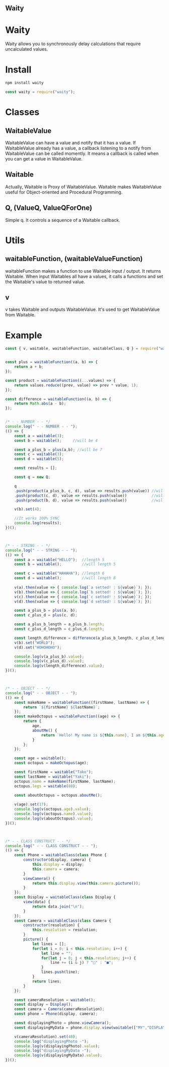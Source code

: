Waity
-------

# Waity
Waity allows you to synchronously delay calculations that require uncalculated values.

# Install
```bash
npm install waity
```
```js
const waity = require("waity");
```


# Classes

## WaitableValue
WaitableValue can have a value and notify that it has a value.
If WaitableValue already has a value, a callback listening to a notify from WaitableValue can be called momently.
It means a callback is called when you can get a value in WaitableValue.

## Waitable
Actually, Waitable is Proxy of WaitableValue.
Waitable makes WaitableValue useful for Object-oriented and Procedural Programming.

## Q, (ValueQ, ValueQForOne)
Simple q.
It controls a sequence of a Waitable callback.

# Utils

## waitableFunction, (waitableValueFunction)
waitableFunction makes a function to use Waitable input / output.
It returns Waitable.
When input Waitables all have a values, it calls a functions and set the Waitable's value to returned value.

## v
v takes Waitable and outputs WaitableValue.
It's used to get WaitableValue from Waitable.

# Example
```js
const { v, waitable, waitableFunction, waitableClass, Q } = require("waity");


const plus = waitableFunction((a, b) => {
    return a + b;
});

const product = waitableFunction((...values) => {
    return values.reduce((prev, value) => prev * value, 1);
});

const difference = waitableFunction((a, b) => {
    return Math.abs(a - b);
});


/* - - NUMBER - - */
console.log(" - - NUMBER - - ");
(() => {
    const a = waitable(3);
    const b = waitable();     //will be 4

    const a_plus_b = plus(a,b); //will be 7
    const c = waitable(3);
    const d = waitable(5);

    const results = [];

    const q = new Q;

    q
    .push(product(a_plus_b, c, d), value => results.push(value)) //will be 105 second, push first
    .push(product(c, d), value => results.push(value))           //will be 15  first , push second
    .push(product(b, d), value => results.push(value))           //will be 20  third , push third

    v(b).set(4);

    //It works 100% SYNC
    console.log(results);
})();



/* - - STRING - - */
console.log(" - - STRING - - ");
(() => {
    const a = waitable("HELLO");  //length 5
    const b = waitable();         //will length 5

    const c = waitable("HAHAHA"); //length 6
    const d = waitable();         //will length 8
    
    v(a).then(value => { console.log(`a setted! : ${value}`); });
    v(b).then(value => { console.log(`b setted! : ${value}`); });
    v(c).then(value => { console.log(`c setted! : ${value}`); });
    v(d).then(value => { console.log(`d setted! : ${value}`); });

    const a_plus_b = plus(a, b);
    const c_plus_d = plus(c, d);

    const a_plus_b_length = a_plus_b.length;
    const c_plus_d_length = c_plus_d.length;

    const length_difference = difference(a_plus_b_length, c_plus_d_length);
    v(b).set("WORLD");
    v(d).set("HOHOHOHO");

    console.log(v(a_plus_b).value);
    console.log(v(c_plus_d).value);
    console.log(v(length_difference).value);
})();



/* - - OBJECT - - */
console.log(" - - OBJECT - - ");
(() => {
    const makeName = waitableFunction((firstName, lastName) => {
        return `${firstName} ${lastName}`;
    });
    const makeOctopus = waitableFunction((age) => {
        return {
            age,
            aboutMe() {
                return `Hello! My name is ${this.name}, I am ${this.age} years old. I have ${this.legs} legs.`;
            }
        };
    });

    const age = waitable();
    const octopus = makeOctopus(age);

    const firstName = waitable("Tako");
    const lastName = waitable("Yaki");
    octopus.name = makeName(firstName, lastName);
    octopus.legs = waitable(80);
    
    const aboutOctopus = octopus.aboutMe();

    v(age).set(17);
    console.log(v(octopus.age).value);
    console.log(v(octopus.name).value);
    console.log(v(aboutOctopus).value);
})();



/* - - CLASS CONSTRUCT - - */
console.log(" - - CLASS CONSTRUCT - - ");
(() => {
    const Phone = waitableClass(class Phone {
        constructor(display, camera) {
            this.display = display;
            this.camera = camera;
        }
        viewCamera() {
            return this.display.view(this.camera.picture());
        }
    });
    const Display = waitableClass(class Display {
        view(data) {
            return data.join("\n");
        }
    });
    const Camera = waitableClass(class Camera {
        constructor(resolution) {
            this.resolution = resolution;
        }
        picture() {
            let lines = [];
            for(let i = 0; i < this.resolution; i++) {
                let line = "";
                for(let j = 0; j < this.resolution; j++) {
                    line += (i & j) ? "□" : "■";
                }
                lines.push(line);
            }
            return lines;
        }
    });

    const cameraResolution = waitable();
    const display = Display();
    const camera = Camera(cameraResolution);
    const phone = Phone(display, camera);

    const displayingPhoto = phone.viewCamera();
    const displayingMyData = phone.display.view(waitable(["MY","DISPLAY","DATA"]));

    v(cameraResolution).set(40);
    console.log("displayingPhoto -");
    console.log(v(displayingPhoto).value);
    console.log("displayingMyData -");
    console.log(v(displayingMyData).value);
})();
```